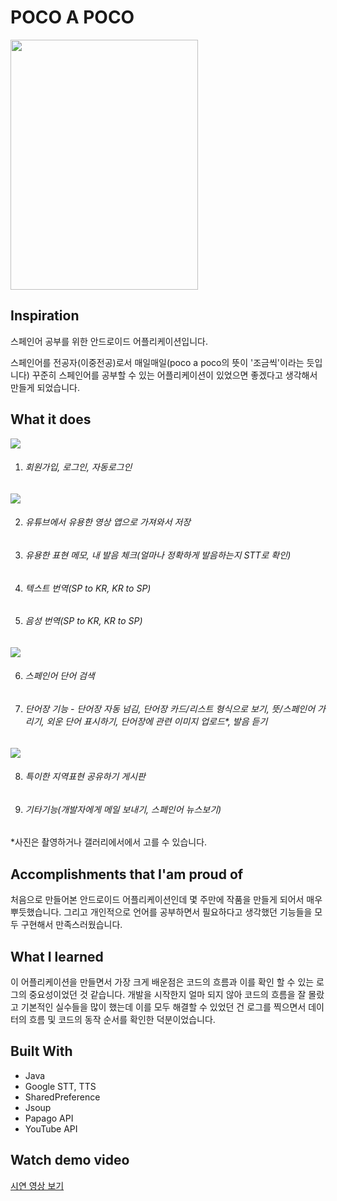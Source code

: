 # POCO A POCO

<!-- <div style="display: flex" > -->
<img width="300" height="400" src="https://user-images.githubusercontent.com/47317129/103035921-b991db00-45ab-11eb-870e-c111b9c785fc.png" >
<!-- <img width="300" height="400" src="https://user-images.githubusercontent.com/47317129/103035921-b991db00-45ab-11eb-870e-c111b9c785fc.png" >
</div> -->

## Inspiration

스페인어 공부를 위한 안드로이드 어플리케이션입니다.

스페인어를 전공자(이중전공)로서 매일매일(poco a poco의 뜻이 '조금씩'이라는 듯입니다) 꾸준히 스페인어를 공부할 수 있는 어플리케이션이 있었으면 좋겠다고 생각해서 만들게 되었습니다.

## What it does

<!-- <div style="display: flex" > -->
<img src="https://user-images.githubusercontent.com/47317129/103037872-3e7ef380-45b0-11eb-99d4-426aeed733ef.PNG" >
<!-- </div> -->
<br>

1. ###### 회원가입, 로그인, 자동로그인

<img src="https://user-images.githubusercontent.com/47317129/103037894-4fc80000-45b0-11eb-8d02-8351a964f98c.PNG" >

2. ###### 유튜브에서 유용한 영상 앱으로 가져와서 저장

3. ###### 유용한 표현 메모, 내 발음 체크(얼마나 정확하게 발음하는지 STT로 확인)

4. ###### 텍스트 번역(SP to KR, KR to SP)

5. ###### 음성 번역(SP to KR, KR to SP)

<img src="https://user-images.githubusercontent.com/47317129/103038312-7c304c00-45b1-11eb-92d2-6b4f79ca23aa.PNG" >

6. ###### 스페인어 단어 검색

7. ###### 단어장 기능 - 단어장 자동 넘김, 단어장 카드/리스트 형식으로 보기, 뜻/스페인어 가리기, 외운 단어 표시하기, 단어장에 관련 이미지 업로드\*, 발음 듣기

<img src="https://user-images.githubusercontent.com/47317129/103038525-08db0a00-45b2-11eb-8cd7-618701971420.PNG" >

8. ###### 특이한 지역표현 공유하기 게시판

9. ###### 기타기능(개발자에게 메일 보내기, 스페인어 뉴스보기)

\*사진은 촬영하거나 갤러리에서에서 고를 수 있습니다.

<!-- ## How I built it -->

## Accomplishments that I'am proud of

처음으로 만들어본 안드로이드 어플리케이션인데 몇 주만에 작품을 만들게 되어서 매우 뿌듯했습니다. 그리고 개인적으로 언어를 공부하면서 필요하다고 생각했던 기능들을 모두 구현해서 만족스러웠습니다.

## What I learned

이 어플리케이션을 만들면서 가장 크게 배운점은 코드의 흐름과 이를 확인 할 수 있는 로그의 중요성이었던 것 같습니다. 개발을 시작한지 얼마 되지 않아 코드의 흐름을 잘 몰랐고 기본적인 실수들을 많이 했는데 이를 모두 해결할 수 있었던 건 로그를 찍으면서 데이터의 흐름 및 코드의 동작 순서를 확인한 덕분이었습니다.

<!-- ## What's next for -->

## Built With

- Java
- Google STT, TTS
- SharedPreference
- Jsoup
- Papago API
- YouTube API

## Watch demo video

<a href="https://www.youtube.com/watch?v=je_Wh1FjyLE&t=31s" target="_blank">시연 영상 보기</a>
